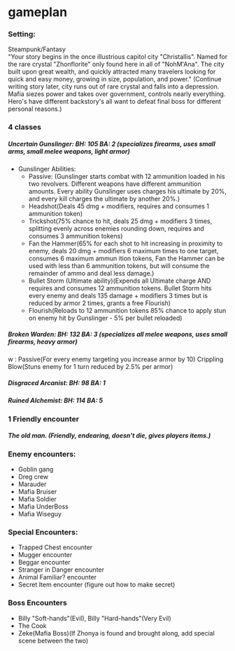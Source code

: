 # gameplan

### Setting:
Steampunk/Fantasy  
"Your story begins in the once illustrious capitol city "Christallis". Named for the rare crystal "Zhonflorite" only found here in all of "NohM'Ana". The city built upon great wealth, and quickly attracted many travelers looking for quick and easy money, growing in size, population, and power." (Continue writing story later, city runs out of rare crystal and falls into a depression. Mafia siezes power and takes over government, controls nearly everything. Hero's have different backstory's all want to defeat final boss for different personal reasons.)


### 4 classes  
##### Uncertain Gunslinger: BH: 105 BA: 2 (specializes firearms, uses small arms, small melee weapons, light armor)  
* Gunslinger Abilities: 
  * Passive: (Gunslinger starts combat with 12 ammunition loaded in his two revolvers. Different weapons have different ammunition amounts. Every ability Gunslinger uses charges     his ultimate by 20%, and every kill charges the ultimate by another 20%.) 
  * Headshot(Deals 45 dmg + modifiers, requires and consumes 1 ammunition token) 
  * Trickshot(75% chance to hit, deals 25 dmg + modifiers 3 times, splitting evenly across enemies rounding down, requires and consumes 3 ammunition tokens) 
  * Fan the Hammer(65% for each shot to hit increasing in proximity to enemy, deals 20 dmg + modifiers 6 maximum times to one target, consumes 6 maximum ammun ition tokens, Fan     the Hammer can be used with less than 6 ammunition tokens, but will consume the remainder of ammo and deal less damage.) 
  * Bullet Storm (Ultimate ability)(Expends all Ultimate charge AND requires and consumes 12 ammunition tokens. Bullet Storm hits every enemy and deals 135 damage + modifiers 3     times but is reduced by armor 2 times, grants a free Flourish) 
  * Flourish(Reloads to 12 ammunition tokens 85% chance to apply stun on enemy hit by Gunslinger - 5% per bullet reloaded) 

##### Broken Warden: BH: 132 BA: 3 (specializes all melee weapons, uses small firearms, heavy armor)  
w      : Passive(For every enemy targeting you increase armor by 10) Crippling Blow(Stuns enemy for 1 turn reduced by 2.5% per armor) 

##### Disgraced Arcanist: BH: 98 BA: 1  

##### Ruined Alchemist: BH: 114 BA: 5



### 1 Friendly encounter
##### The old man. (Friendly, endearing, doesn't die, gives players items.)



### Enemy encounters:

* Goblin gang
* Dreg crew
* Marauder
* Mafia Bruiser
* Mafia Soldier
* Mafia UnderBoss
* Mafia Wiseguy



### Special Encounters:

* Trapped Chest encounter
* Mugger encounter
* Beggar encounter
* Stranger in Danger encounter
* Animal Familiar? encounter
* Secret Item encounter (figure out how to make secret)

### Boss Encounters
* Billy "Soft-hands"(Evil), Billy "Hard-hands"(Very Evil)
* The Cook
* Zeke(Mafia Boss)(If Zhonya is found and brought along, add special scene between the two)

